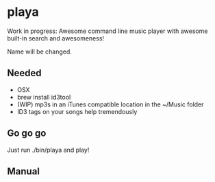 playa
=====

Work in progress: Awesome command line music player with awesome built-in search and awesomeness!

Name will be changed.

Needed
------

* OSX
* brew install id3tool
* (WIP) mp3s in an iTunes compatible location in the ~/Music folder
* ID3 tags on your songs help tremendously

Go go go
--------

Just run ./bin/playa and play!

Manual
------